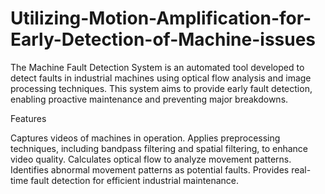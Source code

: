 # Utilizing-Motion-Amplification-for-Early-Detection-of-Machine-issues
The Machine Fault Detection System is an automated tool developed to detect faults in industrial machines using optical flow analysis and image processing techniques. This system aims to provide early fault detection, enabling proactive maintenance and preventing major breakdowns.


Features

Captures videos of machines in operation.
Applies preprocessing techniques, including bandpass filtering and spatial filtering, to enhance video quality.
Calculates optical flow to analyze movement patterns.
Identifies abnormal movement patterns as potential faults.
Provides real-time fault detection for efficient industrial maintenance.
